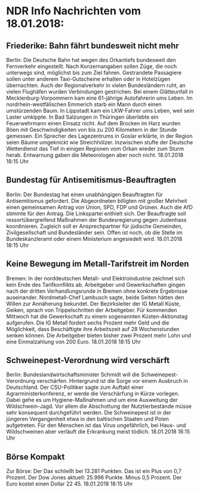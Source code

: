 # NDR Info Nachrichten vom 18.01.2018:


## Friederike: Bahn fährt bundesweit nicht mehr
Berlin: Die Deutsche Bahn hat wegen des Orkantiefs bundesweit den Fernverkehr eingestellt. Nach Konzernangaben sollen Züge, die noch unterwegs sind, möglichst bis zum Ziel fahren. Gestrandete Passagiere sollen unter anderem Taxi-Gutscheine erhalten oder in Hotelzügen übernachten. Auch der Regionalverkehr in vielen Bundesländern ruht, an vielen Flughäfen wurden Verbindungen gestrichen. Bei einem Glätteunfall in Mecklenburg-Vorpommern kam eine 61-jährige Autofahrerin ums Leben. Im nordrhein-westfälischen Emmerich starb ein Mann durch einen umstürzenden Baum. In Lippstadt kam ein LKW-Fahrer ums Leben, weil sein Laster umkippte. In Bad Salzungen in Thüringen überlebte ein Feuerwehrmann einen Einsatz nicht. Auf dem Brocken im Harz wurden Böen mit Geschwindigkeiten von bis zu 200 Kilometern in der Stunde gemessen. Ein Sprecher des Lagezentrums in Goslar erklärte, in der Region seien Bäume umgeknickt wie Streichhölzer. Inzwischen stufte der Deutsche Wetterdienst das Tief in einigen Regionen vom Orkan wieder zum Sturm herab. Entwarnung gaben die Meteorologen aber noch nicht. 18.01.2018 18:15 Uhr 

## Bundestag für Antisemitismus-Beauftragten
Berlin: Der Bundestag hat einen unabhängigen Beauftragten für Antisemitismus gefordert. Die Abgeordneten billigten mit großer Mehrheit einen gemeinsamen Antrag von Union, SPD, FDP und Grünen. Auch die AfD stimmte für den Antrag. Die Linkspartei enthielt sich. Der Beauftragte soll ressortübergreifend Maßnahmen der Bundesregierung gegen Judenhass koordinieren. Zugleich soll er Ansprechpartner für jüdische Gemeinden, Zivilgesellschaft und Bundesländer sein. Offen ist noch, ob die Stelle im Bundeskanzleramt oder einem Ministerium angesiedelt wird. 18.01.2018 18:15 Uhr 

## Keine Bewegung im Metall-Tarifstreit im Norden
Bremen: In der norddeutschen Metall- und Elektroindustrie zeichnet sich kein Ende des Tarifkonflikts ab. Arbeitgeber und Gewerkschaften gingen nach der dritten Verhandlungsrunde in Bremen ohne konkrete Ergebnisse auseinander. Nordmetall-Chef Lambusch sagte, beide Seiten hätten den Willen zur Annäherung bekundet. Der Bezirksleiter der IG Metall Küste, Geiken, sprach von Trippelschritten der Arbeitgeber. Für kommenden Mittwoch hat die Gewerkschaft zu einem sogenannten Küsten-Aktionstag aufgerufen. Die IG Metall fordert sechs Prozent mehr Geld und die Möglichkeit, dass Beschäftigte ihre Arbeitszeit auf 28 Wochenstunden senken können. Die Arbeitgeber bieten bisher zwei Prozent mehr Lohn und eine Einmalzahlung von 200 Euro. 18.01.2018 18:15 Uhr 

## Schweinepest-Verordnung wird verschärft
Berlin:	Bundeslandwirtschaftsminister Schmidt will die Schweinepest-Verordnung verschärfen. Hintergrund ist die Sorge vor einem Ausbruch in Deutschland. Der CSU-Politiker sagte zum Auftakt einer Agrarministerkonferenz, er werde die Verschärfung in Kürze vorlegen. Dabei gehe es um Hygiene-Maßnahmen und um eine Ausweitung der Wildschwein-Jagd. Vor allem die Abschottung der Nutztierbestände müsse sehr konsequent durchgeführt werden. Die Schweinepest ist in der jüngeren Vergangenheit etwa in den baltischen Staaten und Polen aufgetreten. Für den Menschen ist das Virus ungefährlich, bei Haus- und Wildschweinen aber verläuft die Erkrankung meist tödlich. 18.01.2018 18:15 Uhr 

## Börse Kompakt
Zur Börse: Der Dax schließt bei 13.281 Punkten. Das ist ein Plus von 0,7 Prozent. Der Dow Jones aktuell: 25.996 Punkte. Minus 0,5 Prozent. Der Euro kostet einen Dollar 22 45. 18.01.2018 18:15 Uhr 
